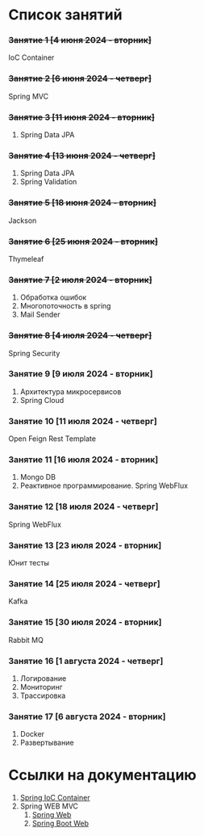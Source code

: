 # Список занятий
### <del>Занятие 1 [4 июня 2024 - вторник]</del>
IoC Container

### <del>Занятие 2 [6 июня 2024 - четверг]</del>
Spring MVC

### <del>Занятие 3 [11 июня 2024 - вторник]</del>
1. Spring Data JPA

### <del>Занятие 4 [13 июня 2024 - четверг]</del>
1. Spring Data JPA 
2. Spring Validation

### <del>Занятие 5 [18 июня 2024 - вторник]</del>
Jackson

### <del>Занятие 6 [25 июня 2024 - вторник]</del>
Thymeleaf </del>

### <del>Занятие 7 [2 июля 2024 - вторник]</del>
1. Обработка ошибок 
2. Многопоточность в spring 
3. Mail Sender

### <del>Занятие 8 [4 июля 2024 - четверг]</del>
Spring Security

### Занятие 9 [9 июля 2024 - вторник]
1. Архитектура микросервисов 
2. Spring Cloud

### Занятие 10 [11 июля 2024 - четверг]
Open Feign
Rest Template

### Занятие 11 [16 июля 2024 - вторник]
1. Mongo DB
2. Реактивное программирование. Spring WebFlux

### Занятие 12 [18 июля 2024 - четверг]
Spring WebFlux

### Занятие 13 [23 июля 2024 - вторник]
Юнит тесты

### Занятие 14 [25 июля 2024 - четверг]
Kafka

### Занятие 15 [30 июля 2024 - вторник]
Rabbit MQ

### Занятие 16 [1 августа 2024 - четверг]
1. Логирование 
2. Мониторинг 
3. Трассировка

### Занятие 17 [6 августа 2024 - вторник]
1. Docker 
2. Развертывание



# Ссылки на документацию
1. [Spring IoC Container](https://docs.spring.io/spring-framework/reference/core/beans.html)
2. Spring WEB MVC
   1) [Spring Web](https://docs.spring.io/spring-framework/reference/web/webmvc.html)
   2) [Spring Boot Web](https://docs.spring.io/spring-framework/reference/web/webmvc.html)



